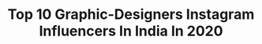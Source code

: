 ---
title: Top 10 Graphic-Designers Instagram Influencers In India In 2020
description: >-
  Find top graphic-designers Instagram influencers in India in 2020. Most popular hashtags: #moodygrams #kerala #picoftheday #photography.
platform: Instagram
profiles:
  - username: "vagy_photography"
    fullname: >-
      Vivek R pillai
    location: "India"
    followers: 2849
    engagement: 2933
    commentsToLikes: 0.230937
    avatar: "https://scontent-lhr8-1.cdninstagram.com/v/t51.2885-19/s320x320/84323747_488231231848629_6571485368028233728_n.jpg?_nc_ht=scontent-lhr8-1.cdninstagram.com&_nc_ohc=ZHOgrzoZ814AX-fW3hD&oh=a10a979f7c3e95d453ebdb8a29a1886e&oe=5EB9204A"
    verified: false
    hashtags: "#keralawedding, #digitalart, #coronamalayalam, #keraladiaries"
  - username: "fahaad_shaik"
    fullname: >-
      Fahaad Shaik ⚡ فهد شیخ
    location: "India"
    followers: 2772
    engagement: 2334
    commentsToLikes: 0.079898
    avatar: "https://scontent-lhr8-1.cdninstagram.com/v/t51.2885-19/s320x320/90854048_844870562591088_7987651139103358976_n.jpg?_nc_ht=scontent-lhr8-1.cdninstagram.com&_nc_ohc=VHi0x7QX4DwAX9qjkUR&oh=9ac7497826d1d91651ad74af6063d9cf&oe=5EBC3C48"
    verified: false
    hashtags: "#launchdsigns, #portraitvision, #creative, #love"
  - username: "photographer__babs"
    fullname: >-
      Fazil Ve
    location: "India"
    followers: 5266
    engagement: 1879
    commentsToLikes: 0.023440
    avatar: "https://scontent-ams4-1.cdninstagram.com/v/t51.2885-19/s320x320/64563193_443883763058575_655969272786321408_n.jpg?_nc_ht=scontent-ams4-1.cdninstagram.com&_nc_ohc=5lVyP66Un4gAX-ODEFp&oh=d07f0d828d91d58f755518b028f07f5c&oe=5EB86039"
    verified: false
    hashtags: "#ilovelandscapes, #indiaphotoproject, #landscapephotography, #wanderlust"
  - username: "ayeshakanga"
    fullname: >-
      Ayesha Kanga
    location: "India"
    followers: 15365
    engagement: 762
    commentsToLikes: 0.020468
    avatar: "https://scontent-amt2-1.cdninstagram.com/v/t51.2885-19/s320x320/42901256_264841190834643_8236126430379900928_n.jpg?_nc_ht=scontent-amt2-1.cdninstagram.com&_nc_ohc=3CbBfMMoKykAX8C5p_l&oh=6ede86735564ea8dbd517bdf84a7956c&oe=5EB2DC3C"
    verified: false
    hashtags: "#aishanibytanishq, #divine, #ranbirkapoor, #timetoendbreastcancer"
  - username: "_rostove_"
    fullname: >-
      A s w i n  K  M a t h e w
    location: "India"
    followers: 12176
    engagement: 2120
    commentsToLikes: 0.020730
    avatar: "https://scontent-ams4-1.cdninstagram.com/v/t51.2885-19/s320x320/92355827_210664373683150_5024002762879270912_n.jpg?_nc_ht=scontent-ams4-1.cdninstagram.com&_nc_ohc=o6b872d06jYAX8GY3Dw&oh=ee43928370322764584a65b269094ce5&oe=5EBAB92C"
    verified: false
    hashtags: "#keralagodsowncountry, #ktmduke390, #biker, #happysoul"
  - username: "gssidhuart"
    fullname: >-
      GS SIDHU 📽️ ART
    location: "India"
    followers: 2128
    engagement: 980
    commentsToLikes: 0.055920
    avatar: "https://scontent-lhr8-1.cdninstagram.com/v/t51.2885-19/s320x320/89679427_207780613629032_4494721070976204800_n.jpg?_nc_ht=scontent-lhr8-1.cdninstagram.com&_nc_ohc=BdkJNolcyB0AX_059dY&oh=6ec479e662edaa6d8993d49a42ad6242&oe=5EBB8E2A"
    verified: false
    hashtags: "#graphicdesignerlife, #ashleendadskaur, #fashion, #mansa"
  - username: "artofshambu"
    fullname: >-
      ശംഭു 🌼
    location: "India"
    followers: 18518
    engagement: 3683
    commentsToLikes: 0.062376
    avatar: "https://scontent-atl3-1.cdninstagram.com/v/t51.2885-19/s320x320/91978610_511032496251579_7639661876485292032_n.jpg?_nc_ht=scontent-atl3-1.cdninstagram.com&_nc_ohc=_udKj0lFAmQAX_9uQxS&oh=a0c5a9b90e9ac47264681afd4ce17e1c&oe=5EBB7EA2"
    verified: false
    hashtags: "#sad, #goproquik, #cartoon, #bullettime"
  - username: "artist_teju_jangid"
    fullname: >-
      Teju jangid (suthar)
    location: "India"
    followers: 11175
    engagement: 700
    commentsToLikes: 0.072461
    avatar: "https://scontent-lhr8-1.cdninstagram.com/v/t51.2885-19/s320x320/73228731_2334879563290434_4586326280948940800_n.jpg?_nc_ht=scontent-lhr8-1.cdninstagram.com&_nc_ohc=OeAF8vwiFxwAX9ZhpLe&oh=723041557a22d536ccd5fc591e7c57ca&oe=5EB8CB61"
    verified: false
    hashtags: "#hadiah, #iartyoutube, #artist, #vector"
  - username: "sanoj_sk"
    fullname: >-
      SaNoj Sk | KTM Biker
    location: "India"
    followers: 13328
    engagement: 1846
    commentsToLikes: 0.049281
    avatar: "https://scontent-lhr8-1.cdninstagram.com/v/t51.2885-19/s320x320/84805877_188331458901784_1148187574473326592_n.jpg?_nc_ht=scontent-lhr8-1.cdninstagram.com&_nc_ohc=S1jfgCTaIV4AX9De54H&oh=7faf4d4a4ccce08305f271beecd9b293&oe=5EB87236"
    verified: false
    hashtags: "#duke, #ktmofficial, #instamoto, #ridersofindia"
  - username: "maryann.vincent"
    fullname: >-
      Maryann Vincent
    location: "India"
    followers: 6169
    engagement: 978
    commentsToLikes: 0.020688
    avatar: "https://scontent-lhr8-1.cdninstagram.com/v/t51.2885-19/s320x320/92731049_270779393938010_1870461886655365120_n.jpg?_nc_ht=scontent-lhr8-1.cdninstagram.com&_nc_ohc=PEYlfGNedvUAX8YSMML&oh=754ae76dd0de02404eabc40d4e732ce0&oe=5EB99034"
    verified: false
    hashtags: "#gyaleatworld, #korean, #food, #kerala"
---